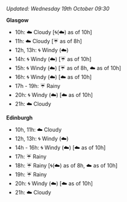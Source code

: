 *Updated: Wednesday 19th October 09:30*

**Glasgow**

* 10h: :cloud: Cloudy [:cyclone:(:cloud:) as of 10h]
* 11h: :cloud: Cloudy [:umbrella: as of 8h]
* 12h, 13h: :cyclone: Windy (:cloud:)
* 14h: :cyclone: Windy (:cloud:) [:umbrella: as of 10h]
* 15h: :cyclone: Windy (:cloud:) [:umbrella: as of 8h, :cloud: as of 10h]
* 16h: :cyclone: Windy (:cloud:) [:cloud: as of 10h]
* 17h - 19h: :umbrella: Rainy
* 20h: :cyclone: Windy (:cloud:) [:cloud: as of 10h]
* 21h: :cloud: Cloudy

**Edinburgh**

* 10h, 11h: :cloud: Cloudy
* 12h, 13h: :cyclone: Windy (:cloud:)
* 14h - 16h: :cyclone: Windy (:cloud:) [:cloud: as of 10h]
* 17h: :umbrella: Rainy
* 18h: :umbrella: Rainy [:cyclone:(:cloud:) as of 8h, :cloud: as of 10h]
* 19h: :umbrella: Rainy
* 20h: :cyclone: Windy (:cloud:) [:cloud: as of 10h]
* 21h: :cloud: Cloudy
